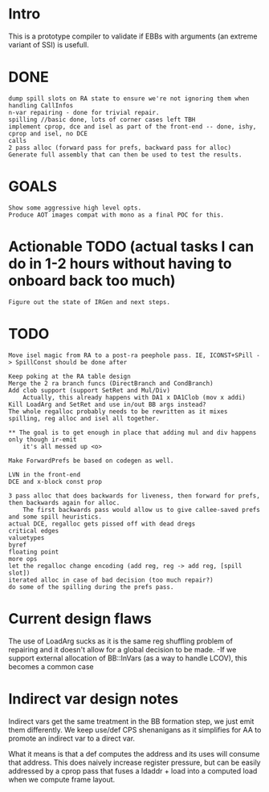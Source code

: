 # Intro

This is a prototype compiler to validate if EBBs with arguments (an extreme variant of SSI) is usefull.


# DONE
	dump spill slots on RA state to ensure we're not ignoring them when handling CallInfos
	n-var repairing - done for trivial repair.
	spilling //basic done, lots of corner cases left TBH
	implement cprop, dce and isel as part of the front-end -- done, ishy, cprop and isel, no DCE
	calls
	2 pass alloc (forward pass for prefs, backward pass for alloc)
	Generate full assembly that can then be used to test the results.

# GOALS
	Show some aggressive high level opts.
	Produce AOT images compat with mono as a final POC for this.

# Actionable TODO (actual tasks I can do in 1-2 hours without having to onboard back too much)
	Figure out the state of IRGen and next steps.

# TODO
	Move isel magic from RA to a post-ra peephole pass. IE, ICONST+SPill -> SpillConst should be done after

	Keep poking at the RA table design
	Merge the 2 ra branch funcs (DirectBranch and CondBranch)
	Add clob support (support SetRet and Mul/Div)
		Actually, this already happens with DA1 x DA1Clob (mov x addi)
	Kill LoadArg and SetRet and use in/out BB args instead?
	The whole regalloc probably needs to be rewritten as it mixes spilling, reg alloc and isel all together.

	** The goal is to get enough in place that adding mul and div happens only though ir-emit
		it's all messed up <o>

	Make ForwardPrefs be based on codegen as well.

 	LVN in the front-end
	DCE and x-block const prop

	3 pass alloc that does backwards for liveness, then forward for prefs, then backwards again for alloc.
		The first backwards pass would allow us to give callee-saved prefs and some spill heuristics.
	actual DCE, regalloc gets pissed off with dead dregs
	critical edges
	valuetypes
	byref
	floating point
	more ops
	let the regalloc change encoding (add reg, reg -> add reg, [spill slot])
	iterated alloc in case of bad decision (too much repair?)
	do some of the spilling during the prefs pass.

# Current design flaws

The use of LoadArg sucks as it is the same reg shuffling problem of repairing and it doesn't allow for a global decision to be made.
	-If we support external allocation of BB::InVars (as a way to handle LCOV), this becomes a common case


# Indirect var design notes

Indirect vars get the same treatment in the BB formation step, we just emit them differently.
We keep use/def CPS shenanigans as it simplifies for AA to promote an indirect var to a direct var.

What it means is that a def computes the address and its uses will consume that address.
This does naively increase register pressure, but can be easily addressed by a cprop pass that fuses a ldaddr + load into a computed load when we compute frame layout.




